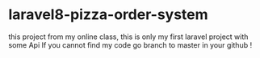 # laravel8-pizza-order-system
this project from my online class, this is only my first laravel project with some Api
If you cannot find my code go branch to master in your github !
